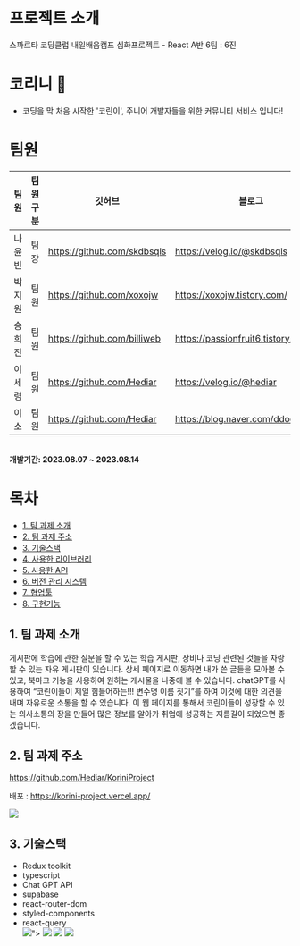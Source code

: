 # 프로젝트 소개
스파르타 코딩클럽 내일배움캠프 심화프로젝트 - React A반 6팀 : 6진

# 코리니 🐘

- 코딩을 막 처음 시작한 '코린이', 주니어 개발자들을 위한 커뮤니티 서비스 입니다!

# 팀원

| 팀원   |  팀원구분 | 깃허브                                      | 블로그                                  |
| ------ | -------- | ------------------------------------------- | --------------------------------- |
| 나윤빈 |  팀장   | https://github.com/skdbsqls  | https://velog.io/@skdbsqls         |
|박지원 |  팀원     | https://github.com/xoxojw |  https://xoxojw.tistory.com/                      |    
| 송희진|  팀원     | https://github.com/billiweb | https://passionfruit6.tistory.com/        |
| 이세령|  팀원     | https://github.com/Hediar | https://velog.io/@hediar                              |
| 이소 |  팀원     | https://github.com/Hediar     | https://blog.naver.com/ddooo__ding         |


<br/>**개발기간: 2023.08.07 ~ 2023.08.14**

# 목차

-   [1. 팀 과제 소개](#1-팀-과제-소개)
-   [2. 팀 과제 주소](#2-팀-과제-주소)
-   [3. 기술스택](#3-기술스택)
-   [4. 사용한 라이브러리](#4-사용한-라이브러리)
-   [5. 사용한 API](#5-사용한-API)
-   [6. 버전 관리 시스템](#5-버전-관리-시스템)
-   [7. 협업툴](#7-협업툴)
-   [8. 구현기능](#8-구현-기능)

## 1. 팀 과제 소개
게시판에 학습에 관한 질문을 할 수 있는 학습 게시판, 장비나 코딩 관련된 것들을 자랑할 수 있는 자유 게시판이 있습니다.
상세 페이지로 이동하면 내가 쓴 글들을 모아볼 수 있고, 북마크 기능을 사용하여 원하는 게시물을 나중에 볼 수 있습니다.
chatGPT를 사용하여 “코린이들이 제일 힘들어하는!!! 변수명 이름 짓기”를 하여 이것에 대한 의견을 내며 자유로운 소통을 할 수 있습니다.
이 웹 페이지를 통해서 코린이들이 성장할 수 있는 의사소통의 장을 만들어 많은 정보를 알아가 취업에 성공하는 지름길이 되었으면 좋겠습니다.

## 2. 팀 과제 주소
https://github.com/Hediar/KoriniProject

배포 : https://korini-project.vercel.app/
<div align=“center”>
	  <img src="https://img.shields.io/badge/vercel-000000?style=for-the-badge&logo=vercel&logoColor=#3178C6">
  </div>

## 3. 기술스택
- Redux toolkit
- typescript
- Chat GPT API
- supabase
- react-router-dom
- styled-components
- react-query
  <div align=“center”>
	  <img src="<svg role="img" viewBox="0 0 24 24" xmlns="http://www.w3.org/2000/svg"><title>TypeScript</title><path d="M1.125 0C.502 0 0 .502 0 1.125v21.75C0 23.498.502 24 1.125 24h21.75c.623 0 1.125-.502 1.125-1.125V1.125C24 .502 23.498 0 22.875 0zm17.363 9.75c.612 0 1.154.037 1.627.111a6.38 6.38 0 0 1 1.306.34v2.458a3.95 3.95 0 0 0-.643-.361 5.093 5.093 0 0 0-.717-.26 5.453 5.453 0 0 0-1.426-.2c-.3 0-.573.028-.819.086a2.1 2.1 0 0 0-.623.242c-.17.104-.3.229-.393.374a.888.888 0 0 0-.14.49c0 .196.053.373.156.529.104.156.252.304.443.444s.423.276.696.41c.273.135.582.274.926.416.47.197.892.407 1.266.628.374.222.695.473.963.753.268.279.472.598.614.957.142.359.214.776.214 1.253 0 .657-.125 1.21-.373 1.656a3.033 3.033 0 0 1-1.012 1.085 4.38 4.38 0 0 1-1.487.596c-.566.12-1.163.18-1.79.18a9.916 9.916 0 0 1-1.84-.164 5.544 5.544 0 0 1-1.512-.493v-2.63a5.033 5.033 0 0 0 3.237 1.2c.333 0 .624-.03.872-.09.249-.06.456-.144.623-.25.166-.108.29-.234.373-.38a1.023 1.023 0 0 0-.074-1.089 2.12 2.12 0 0 0-.537-.5 5.597 5.597 0 0 0-.807-.444 27.72 27.72 0 0 0-1.007-.436c-.918-.383-1.602-.852-2.053-1.405-.45-.553-.676-1.222-.676-2.005 0-.614.123-1.141.369-1.582.246-.441.58-.804 1.004-1.089a4.494 4.494 0 0 1 1.47-.629 7.536 7.536 0 0 1 1.77-.201zm-15.113.188h9.563v2.166H9.506v9.646H6.789v-9.646H3.375z"/></svg>">
    <img src="https://img.shields.io/badge/css3-1572B6?style=for-the-badge&logo=css3&logoColor=white">
  <img src="https://img.shields.io/badge/javascript-F7DF1E?style=for-the-badge&logo=javascript&logoColor=white">
  <img src="https://img.shields.io/badge/react-61DAFB?style=for-the-badge&logo=react&logoColor=white">     
  </div>
  
